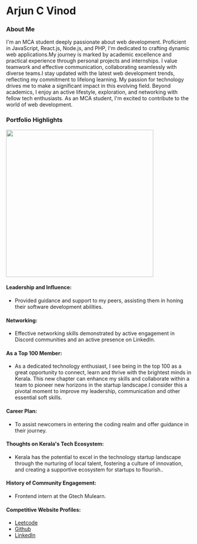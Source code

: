 # Arjun C Vinod

### About Me

I'm an MCA student deeply passionate about web development. Proficient in JavaScript, React.js, Node.js, and PHP, I'm dedicated to crafting dynamic web applications.My journey is marked by academic excellence and practical experience through personal projects and internships. I value teamwork and effective communication, collaborating seamlessly with diverse teams.I stay updated with the latest web development trends, reflecting my commitment to lifelong learning. My passion for technology drives me to make a significant impact in this evolving field.
Beyond academics, I enjoy an active lifestyle, exploration, and networking with fellow tech enthusiasts. As an MCA student, I'm excited to contribute to the world of web development.


### Portfolio Highlights
<img src="https://mulearn.org/embed/rank/arjuncvinod@mulearn" width="400px"></img>

#### Leadership and Influence:

- Provided guidance and support to my peers, assisting them in honing their software development abilities.

#### Networking:

- Effective networking skills demonstrated by active engagement in Discord communities and an active presence on LinkedIn.

#### As a Top 100 Member:

- As a dedicated technology enthusiast, I see being in the top 100 as a great opportunity to connect, learn and thrive with the brightest minds in Kerala. This new chapter can enhance my skills and collaborate within a team to pioneer new horizons in the startup landscape.I consider this a pivotal moment to improve my leadership, communication and other essential soft skills.

#### Career Plan:

- To assist newcomers in entering the coding realm and offer guidance in their journey.

#### Thoughts on Kerala's Tech Ecosystem:

- Kerala has the potential to excel in the technology startup landscape through the nurturing of local talent, fostering a culture of innovation, and creating a supportive ecosystem for startups to flourish..


#### History of Community Engagement:

-  Frontend intern at the Gtech Mulearn.

#### Competitive Website Profiles:
- [Leetcode](https://leetcode.com/arjuncvinod007/)
- [Github](https://github.com/arjuncvinod)
- [LinkedIn](https://www.linkedin.com/in/arjun-c-vinod/)

